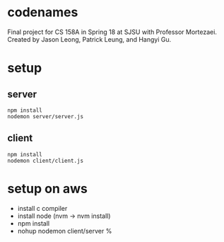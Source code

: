 # codenames
Final project for CS 158A in Spring 18 at SJSU with Professor Mortezaei. Created by Jason Leong, Patrick Leung, and Hangyi Gu.

# setup 

## server
```
npm install
nodemon server/server.js
```

## client
```
npm install
nodemon client/client.js
```

# setup on aws
- install c compiler
- install node (nvm -> nvm install)
- npm install
- nohup nodemon client/server %